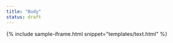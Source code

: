```yaml
---
title: "Body"
status: draft
---
```


{% include sample-iframe.html snippet="templates/text.html" %}

